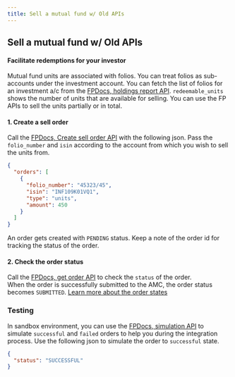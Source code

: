 ```yaml
---
title: Sell a mutual fund w/ Old APIs
---
```

## Sell a mutual fund w/ Old APIs
#### Facilitate redemptions for your investor

Mutual fund units are associated with folios. You can treat folios as sub-accounts under the investment account. You can fetch the list of folios for an investment a/c from the [FPDocs, holdings report API](https://fintechprimitives.com/api/#get-holding-report). `redeemable_units` shows the number of units that are available for selling. You can use the FP APIs to sell the units partially or in total.

#### 1. Create a sell order

Call the [FPDocs, Create sell order API](https://fintechprimitives.com/api/#post-create-sell-order) with the following json. Pass the `folio_number` and `isin` according to the account from which you wish to sell the units from.

```json
{
  "orders": [
    {
      "folio_number": "45323/45",
      "isin": "INF109K01VQ1",
      "type": "units",
      "amount": 450
    }
  ]
}
```

An order gets created with `PENDING` status. Keep a note of the order id for tracking the status of the order.

#### 2. Check the order status

Call the [FPDocs, get order API](https://fintechprimitives.com/api/#get-fetch-single-order) to check the `status` of the order.  
When the order is successfully submitted to the AMC, the order status becomes `SUBMITTED`. [Learn more about the order states](/pages/workflows/order-status)

### Testing

In sandbox environment, you can use the [FPDocs, simulation API](https://fintechprimitives.com/api/#post-order-simulation) to simulate `successful` and `failed` orders to help you during the integration process. Use the following json to simulate the order to `successful` state.

```json
{
  "status": "SUCCESSFUL"
}
```